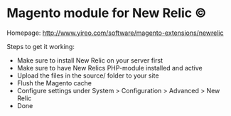 Magento module for New Relic &copy;
================================
Homepage: http://www.yireo.com/software/magento-extensions/newrelic

Steps to get it working:
* Make sure to install New Relic on your server first
* Make sure to have New Relics PHP-module installed and active
* Upload the files in the source/ folder to your site
* Flush the Magento cache
* Configure settings under System > Configuration > Advanced > New Relic
* Done
